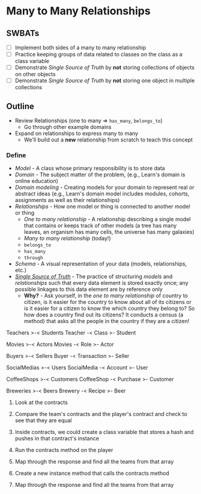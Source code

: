 # Many to Many Relationships

## SWBATs

* [ ] Implement both sides of a many to many relationship
* [ ] Practice keeping groups of data related to classes on the class as a class variable
* [ ] Demonstrate _Single Source of Truth_ by **not** storing collections of objects on other objects
* [ ] Demonstrate _Single Source of Truth_ by **not** storing one object in multiple collections

## Outline

* Review Relationships (one to many => `has_many`, `belongs_to`)
  * Go through other example domains
* Expand on relationships to express many to many
  * We'll build out a **new** relationship from scratch to teach this concept

### Define

* _Model_ - A class whose primary responsibility is to store data
* _Domain_ - The subject matter of the problem, (e.g., Learn's domain is online education)
* _Domain modeling_ - Creating models for your domain to represent real or abstract ideas (e.g., Learn's domain model includes modules, cohorts, assignments as well as their relationships)
* _Relationships_ - How one model or thing is connected to another model or thing
  * _One to many relationship_ - A relationship describing a single model that contains or keeps track of other models (a tree has many leaves, an organism has many cells, the universe has many galaxies)
  * _Many to many relationship_ (today!)
  * `belongs_to`
  * `has_many`
  * `through`
* _Schema_ - A visual representation of your data (models, relationships, etc.)
* [_Single Source of Truth_](https://en.wikipedia.org/wiki/Single_source_of_truth) - The practice of structuring _models_ and _relationships_ such that every data element is stored exactly once; any possible linkages to this data element are by reference only
  * **Why?** - Ask yourself, in the _one to many relationship_ of country to citizen, is it easier for the country to know about all of its citizens or is it easier for a citizen to know the which country they belong to? So how does a country find out its citizens? It conducts a census (a method) that asks all the people in the country if they are a citizen!



Teachers >-< Students
Teacher -< Class >- Student

Movies >-< Actors
Movies -< Role >- Actor

Buyers >-< Sellers
Buyer -< Transaction >- Seller


SocialMedias >-< Users
SocialMedia -< Account >- User

CoffeeShops >-< Customers
CoffeeShop -< Purchase >- Customer

Breweries >-< Beers
Brewery -< Recipe >- Beer


1. Look at the contracts
2. Compare the team's contracts and the player's contract and check to see that they are equal


1. Inside contracts, we could create a class variable that stores a hash and pushes in that contract's instance 

1. Run the contracts method on the player
2. Map through the response and find all the teams from that array

1. Create a new instance method that calls the contracts method
2. Map through the response and find all the teams from that array
















